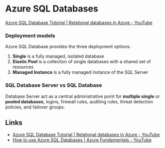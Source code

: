 # Azure SQL Databases

[Azure SQL Database Tutorial \| Relational databases in Azure - YouTube](https://www.youtube.com/watch?v=BgvEOkcR0Wk&ab_channel=AdamMarczak-AzureforEveryone)

### Deployment models

Azure SQL Database provides the three deployment options:

1. **Single** is a fully managed, isolated database
2. **Elastic Pool** is a collection of single databases with a shared set of resources
3. **Managed Instance** is a fully managed instance of the SQL Server

### SQL Database Server vs SQL Database

Database Server act as a central administrative point for **multiple single** or **pooled databases**, logins, firewall rules, auditing rules, threat detection policies, and failover groups.

## Links

- [Azure SQL Database Tutorial \| Relational databases in Azure - YouTube](https://www.youtube.com/watch?v=BgvEOkcR0Wk)
- [How to use Azure SQL Databases \| Azure Fundamentals - YouTube](https://www.youtube.com/watch?v=9ur0OpMADuM)
